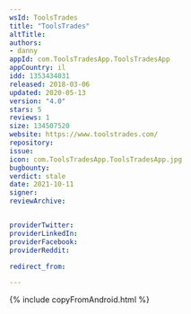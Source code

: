 ```yaml
---
wsId: ToolsTrades
title: "ToolsTrades"
altTitle: 
authors:
- danny
appId: com.ToolsTradesApp.ToolsTradesApp
appCountry: il
idd: 1353434031
released: 2018-03-06
updated: 2020-05-13
version: "4.0"
stars: 5
reviews: 1
size: 134507520
website: https://www.toolstrades.com/
repository: 
issue: 
icon: com.ToolsTradesApp.ToolsTradesApp.jpg
bugbounty: 
verdict: stale
date: 2021-10-11
signer: 
reviewArchive:


providerTwitter: 
providerLinkedIn: 
providerFacebook: 
providerReddit: 

redirect_from:

---
```



{% include copyFromAndroid.html %}
